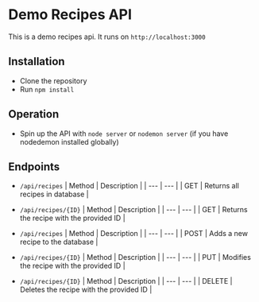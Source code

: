 # Demo Recipes API
This is a demo recipes api. It runs on ```http://localhost:3000```
## Installation
- Clone the repository 
- Run ```npm install```
## Operation
- Spin up the API with ```node server``` or ```nodemon server``` (if you have nodedemon installed globally)
## Endpoints
- ```/api/recipes```
| Method | Description |
| --- | --- |
| GET |  Returns all recipes in database |

- ```/api/recipes/{ID}``` 
| Method | Description |
| --- | --- |
| GET |  Returns the recipe with the provided ID |

- ```/api/recipes``` 
| Method | Description |
| --- | --- |
| POST |  Adds a new recipe to the database |

- ```/api/recipes/{ID}```
| Method | Description |
| --- | --- |
| PUT |  Modifies the recipe with the provided ID |

- ```/api/recipes/{ID}```
| Method | Description |
| --- | --- |
| DELETE |  Deletes the recipe with the provided ID |